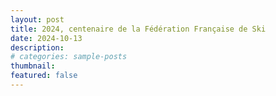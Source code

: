 ```yaml
---
layout: post
title: 2024, centenaire de la Fédération Française de Ski
date: 2024-10-13
description: 
# categories: sample-posts
thumbnail: 
featured: false
---
```



